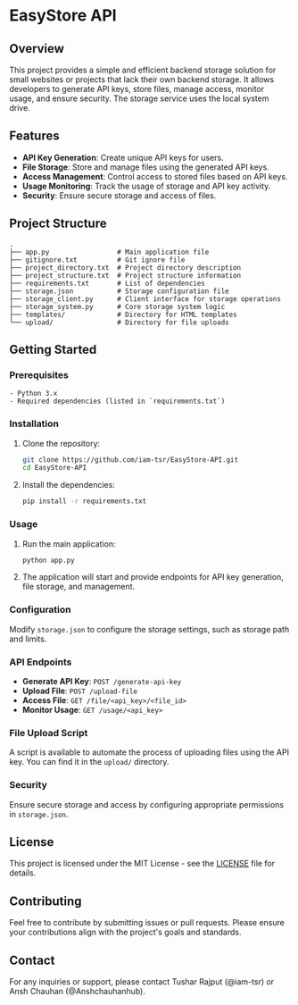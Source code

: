 
# EasyStore API

## Overview

This project provides a simple and efficient backend storage solution for small websites or projects that lack their own backend storage. It allows developers to generate API keys, store files, manage access, monitor usage, and ensure security. The storage service uses the local system drive.

## Features

- **API Key Generation**: Create unique API keys for users.
- **File Storage**: Store and manage files using the generated API keys.
- **Access Management**: Control access to stored files based on API keys.
- **Usage Monitoring**: Track the usage of storage and API key activity.
- **Security**: Ensure secure storage and access of files.

## Project Structure
```
.
├── app.py                 # Main application file
├── gitignore.txt          # Git ignore file
├── project_directory.txt  # Project directory description
├── project_structure.txt  # Project structure information
├── requirements.txt       # List of dependencies
├── storage.json           # Storage configuration file
├── storage_client.py      # Client interface for storage operations
├── storage_system.py      # Core storage system logic
├── templates/             # Directory for HTML templates
└── upload/                # Directory for file uploads
```
## Getting Started

### Prerequisites
```
- Python 3.x
- Required dependencies (listed in `requirements.txt`)
```

### Installation

1. Clone the repository:

   ```bash
   git clone https://github.com/iam-tsr/EasyStore-API.git
   cd EasyStore-API
   ```

2. Install the dependencies:

   ```bash
   pip install -r requirements.txt
   ```

### Usage

1. Run the main application:

   ```bash
   python app.py
   ```

2. The application will start and provide endpoints for API key generation, file storage, and management.

### Configuration

Modify `storage.json` to configure the storage settings, such as storage path and limits.

### API Endpoints

- **Generate API Key**: `POST /generate-api-key`
- **Upload File**: `POST /upload-file`
- **Access File**: `GET /file/<api_key>/<file_id>`
- **Monitor Usage**: `GET /usage/<api_key>`

### File Upload Script

A script is available to automate the process of uploading files using the API key. You can find it in the `upload/` directory.

### Security

Ensure secure storage and access by configuring appropriate permissions in `storage.json`.

## License

This project is licensed under the MIT License - see the [LICENSE](LICENSE.txt) file for details.

## Contributing

Feel free to contribute by submitting issues or pull requests. Please ensure your contributions align with the project's goals and standards.

## Contact

For any inquiries or support, please contact Tushar Rajput (@iam-tsr) or Ansh Chauhan (@Anshchauhanhub).